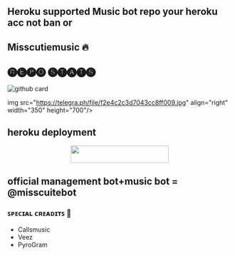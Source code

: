 ## Heroku supported Music bot repo your heroku acc not ban or 

<h2 align="centre"> Misscutiemusic 🔥</h2>

## 🅡🅔🅟🅞 🅢🅣🅐🅣🅢
![github card](https://github-readme-stats.vercel.app/api/pin/?username=Team-techno&repo=misscutiemusic&theme=dark)

img src="https://telegra.ph/file/f2e4c2c3d7043cc8ff009.jpg" align="right" width="350" height="700"/>

## heroku deployment

<p align="center"><a href="https://heroku.com/deploy?template=https://github.com/Team-techno/misscuitemusic"> <img src="https://img.shields.io/badge/Deploy%20To%20Techno-red?style=for-the-badge&logo=heroku" width="220" height="38.45"/></a></p>

## official management bot+music bot = @misscuitebot

### ꜱᴘᴇᴄɪᴀʟ ᴄʀᴇᴀᴅɪᴛꜱ 💖
- Callsmusic
- Veez
- PyroGram
